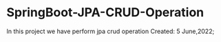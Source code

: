 # SpringBoot-JPA-CRUD-Operation
In this project we have perform jpa crud operation
Created: 5 June,2022;
